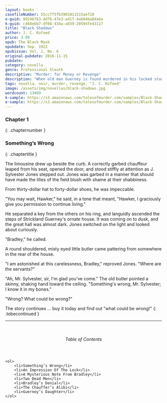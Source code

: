 ```yaml
---
layout: books
casefileNumber: 55ccf75fb3901011515aef28
e-guid: 9924b763-dd7b-47e3-a417-4ab04ba8daba
k-guid: c468ebb7-df66-434a-a039-20594fe43117
title: "Black Shadows"
author: J. C. Kofoed
price: 3.99 
opub: The Black Mask
opubdate: Sep. 1922
opubissue: Vol. 1, No. 6
original-pubdate: 2016-11-15
pubdate: 
category: novella
genre: Professional Sleuth
descriptive: "Murder: for Money or Revenge"
description: "When old man Guerney is found murdered in his locked study, then the prime suspect and a mysterious tattooed man are also found murdered, newspaperman Johnny Suggs is determined to prove Mildred Guerney's innocense and prove himself to his father."
tags: novella, noir, murder, revenge, "J. C. Kofoed"
image: /assets/img/novellas/black-shadows.jpg
wordcount: 13469
k-sample: https://s3.amazonaws.com/talesofmurder.com/samples/Black-Shadows_sample.mobi
e-sample: https://s3.amazonaws.com/talesofmurder.com/samples/Black-Shadows_sample.epub
---
```


### Chapter 1
{: .chapternumber }

### Something’s Wrong
{: .chaptertitle }

The limousine drew up beside the curb. A correctly garbed chauffeur leaped from his seat, opened the door, and stood stiffly at attention as J. Sylvester Jones stepped out. Jones was garbed in a manner that should have made the lilies of the field blush with shame at their shabbiness. 

From thirty-dollar hat to forty-dollar shoes, he was impeccable. 

"You may wait, Hawker," he said, in a tone that meant, "Hawker, I graciously give you permission to continue living." 

He separated a key from the others on his ring, and languidly ascended the steps of Strickland Guerney's ornate house. It was coming on to dusk, and the great hall was almost dark. Jones switched on the light and looked about curiously. 

"Bradley," he called. 

A round shouldered, misty eyed little butler came pattering from somewhere in the rear of the house. 

"I am astonished at this carelessness, Bradley," reproved Jones. "Where are the servants?" 

"Ah, Mr. Sylvester, sir, I'm glad you've come." The old butler pointed a skinny, shaking hand toward the ceiling. "Something's wrong, Mr. Sylvester; I know it in my bones." 

"Wrong? What could be wrong?"

The story continues &hellip; buy it today and find out "what could be wrong!"
{: .tobecontinued }

<hr>
<br>

<div class="toc">
	<header>
		<h6>Table of Contents</h6>
	</header>

	<ol>
		<li>Something’s Wrong</li>
		<li>An Impression Of The Lock</li>
		<li>A Mysterious Note From Bradley</li>
		<li>Two Dead Men</li>
		<li>Bradley’s Denial</li>
		<li>The Chauffer’s Alibi</li>
		<li>Guerney’s Daughter</li>
	</ol>

</div>
